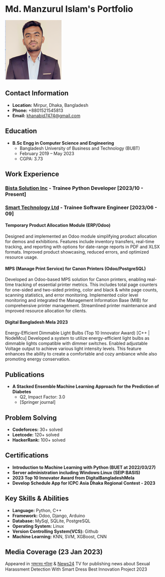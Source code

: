 # Md. Manzurul Islam's Portfolio

![Profile Picture](/assert/rsz_me.png)

## Contact Information
- **Location:** Mirpur, Dhaka, Bangladesh
- **Phone:** +8801521545813
- **Email:** khanabid7474@gmail.com

## Education
- **B.Sc Engg in Computer Science and Engineering**
  - Bangladesh University of Business and Technology (BUBT)
  - February 2019 – May 2023
  - CGPA: 3.73

## Work Experience
### [Bista Solution Inc](https://www.bistasolutions.com/) - Trainee Python Developer [2023/10 - Present]

### [Smart Technology Ltd](https://smartbd.com/) - Trainee Software Engineer [2023/06 - 09]
#### Temporary Product Allocation Module (ERP/Odoo)
Designed and implemented an Odoo module simplifying product allocation for demos and exhibitions. Features include inventory transfers, real-time tracking, and reporting with options for date-range reports in PDF and XLSX formats. Improved product showcasing, reduced errors, and optimized resource usage.

#### MPS (Manage Print Service) for Canon Printers (Odoo/PostgreSQL)
Developed an Odoo-based MPS solution for Canon printers, enabling real-time tracking of essential printer metrics. This includes total page counters for one-sided and two-sided printing, color and black & white page counts, scanning statistics, and error monitoring. Implemented color level monitoring and integrated the Management Information Base (MIB) for comprehensive printer management. Streamlined printer maintenance and improved resource allocation for clients.

#### Digital Bangladesh Mela 2023
Energy-Efficient Dimmable Light Bulbs (Top 10 Innovator Award) [C++ | NodeMcu]
Developed a system to utilize energy-efficient light bulbs as dimmable lights compatible with dimmer switches. Enabled adjustable Voltage output to achieve various light intensity levels. This feature enhances the ability to create a comfortable and cozy ambiance while also promoting energy conservation.

## Publications
- **A Stacked Ensemble Machine Learning Approach for the Prediction of Diabetes**
  - Q2, Impact Factor: 3.0
  - [Springer journal]

## Problem Solving
- **Codeforces:** 30+ solved
- **Leetcode:** 120+ solved
- **HackerRank:** 100+ solved

## Certifications
- **Introduction to Machine Learning with Python (BUET at 2022/03/27)**
- **Server administration including Windows:Linux (SEIP:BASIS)**
- **2023 Top 10 Innovator Award from DigitalBangladeshMela**
- **Develop Schedule App for ICPC Asia Dhaka Regional Contest - 2023**

## Key Skills & Abilities
- **Language:** Python, C++
- **Framework:** Odoo, Django, Arduino
- **Database:** MySql, SQLite, PostgreSQL
- **Operating System:** Linux
- **Version Controlling System(VCS):** Github
- **Machine Learning:** KNN, SVM, XGBoost, CNN

## Media Coverage (23 Jan 2023)
Appeared in [আজকের পত্রিকা](https://www.ajkerpatrika.com/255879/%E0%A6%AA%E0%A7%8B%E0%A6%B6%E0%A6%BE%E0%A6%95-%E0%A6%AC%E0%A6%BE%E0%A6%81%E0%A6%9A%E0%A6%BE%E0%A6%AC%E0%A7%87-%E0%A6%AF%E0%A7%8C%E0%A6%A8-%E0%A6%A8%E0%A6%BF%E0%A6%B0%E0%A7%8D%E0%A6%AF%E0%A6%BE%E0%A6%A4%E0%A6%A8%E0%A6%95%E0%A6%BE%E0%A6%B0%E0%A7%80-%E0%A6%93-%E0%A6%85%E0%A6%AA%E0%A6%B9%E0%A6%B0%E0%A6%A3-%E0%A6%A5%E0%A7%87%E0%A6%95%E0%A7%87) & [News24](https://www.news24bd.tv/) TV for publishing news about Sexual Harassment Detection With Smart Dress Best Innovation Project 2023
